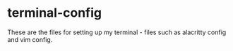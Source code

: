 # terminal-config
These are the files for setting up my terminal - files such as alacritty config and vim config.
